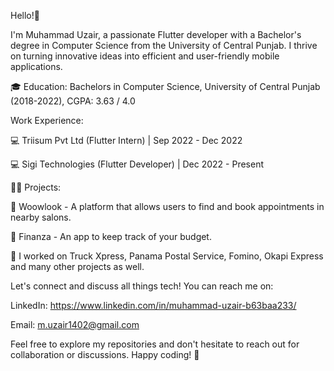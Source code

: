 Hello!👋 

I'm Muhammad Uzair, a passionate Flutter developer with a Bachelor's degree in Computer Science from the University of Central Punjab. I thrive on turning innovative ideas into efficient and user-friendly mobile applications.

🎓 Education: Bachelors in Computer Science, University of Central Punjab (2018-2022), CGPA: 3.63 / 4.0

Work Experience:

💻 Triisum Pvt Ltd (Flutter Intern) | Sep 2022 - Dec 2022

💻 Sigi Technologies (Flutter Developer) | Dec 2022 - Present

 

🧑‍💻‍ Projects:

🔭 Woowlook - A platform that allows users to find and book appointments in nearby salons.

🚀 Finanza - An app to keep track of your budget.

💱 I worked on Truck Xpress, Panama Postal Service, Fomino, Okapi Express and many other projects as well.



Let's connect and discuss all things tech! You can reach me on:

LinkedIn: https://www.linkedin.com/in/muhammad-uzair-b63baa233/

Email: m.uzair1402@gmail.com

Feel free to explore my repositories and don't hesitate to reach out for collaboration or discussions. Happy coding! 🚀
